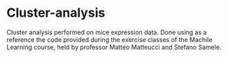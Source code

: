 # Cluster-analysis
Cluster analysis performed on mice expression data. Done using as a reference the code provided during the exercise classes of the Machile Learning course, held by professor Matteo Matteucci and Stefano Samele.
